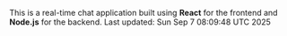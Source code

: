 This is a real-time chat application built using **React** for the frontend and **Node.js** for the backend.
Last updated: Sun Sep  7 08:09:48 UTC 2025
